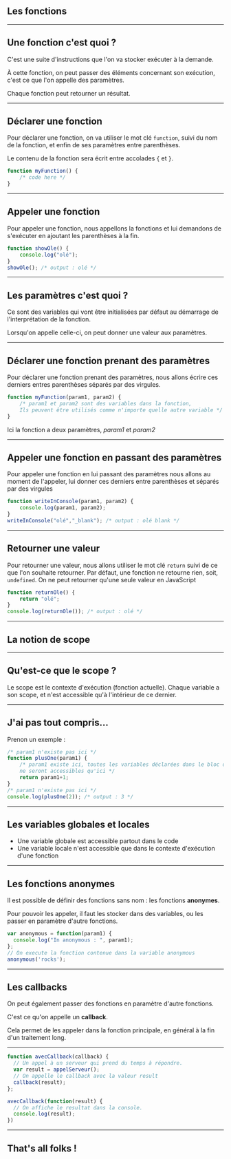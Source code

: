 ## Les fonctions



---



## Une fonction c'est quoi ?
C'est une suite d'instructions que l'on va stocker exécuter à la demande.

À cette fonction, on peut passer des éléments concernant son exécution, c'est ce que l'on appelle des paramètres.

Chaque fonction peut retourner un résultat.



---



## Déclarer une fonction
Pour déclarer une fonction, on va utiliser le mot clé `function`, suivi du nom de la fonction, et enfin de ses paramètres entre parenthèses.

Le contenu de la fonction sera écrit entre accolades `{` et `}`.

```js
function myFunction() {
    /* code here */
}
```


***


## Appeler une fonction
Pour appeler une fonction, nous appellons la fonctions et lui demandons de s'exécuter en ajoutant les parenthèses à la fin.

```js
function showOle() {
    console.log("olé");
}
showOle(); /* output : olé */
```



---



## Les paramètres c'est quoi ?
Ce sont des variables qui vont être initialisées par défaut au démarrage de l'interprétation de la fonction.

Lorsqu'on appelle celle-ci, on peut donner une valeur aux paramètres.


***


## Déclarer une fonction prenant des paramètres
Pour déclarer une fonction prenant des paramètres, nous allons écrire ces derniers entres parenthèses séparés par des virgules.

```js
function myFunction(param1, param2) {
    /* param1 et param2 sont des variables dans la fonction,
    Ils peuvent être utilisés comme n'importe quelle autre variable */
}
```
Ici la fonction a deux paramètres, _param1_ et _param2_


***


## Appeler une fonction en passant des paramètres
Pour appeler une fonction en lui passant des paramètres nous allons au moment de l'appeler, lui donner ces derniers entre parenthèses et séparés par des virgules

```js
function writeInConsole(param1, param2) {
    console.log(param1, param2);
}
writeInConsole("olé","_blank"); /* output : olé blank */
```



---



## Retourner une valeur
Pour retourner une valeur, nous allons utiliser le mot clé `return` suivi de ce que l'on souhaite retourner. Par défaut, une fonction ne retourne rien, soit, `undefined`. On ne peut retourner qu'une seule valeur en JavaScript

```js
function returnOle() {
    return "olé";
}
console.log(returnOle()); /* output : olé */
```



---



## La notion de scope


***


## Qu'est-ce que le scope ?
Le scope est le contexte d'exécution (fonction actuelle). Chaque variable a son scope, et n'est accessible qu'à l'intérieur de ce dernier.


***


## J'ai pas tout compris...
Prenon un exemple :

```js
/* param1 n'existe pas ici */
function plusOne(param1) {
    /* param1 existe ici, toutes les variables déclarées dans le bloc de la fonction
    ne seront accessibles qu'ici */
    return param1+1;
}
/* param1 n'existe pas ici */
console.log(plusOne(2)); /* output : 3 */
```


***


## Les variables globales et locales
* Une variable globale est accessible partout dans le code
* Une variable locale n'est accessible que dans le contexte d'exécution d'une fonction



---



## Les fonctions anonymes

Il est possible de définir des fonctions sans nom : les fonctions **anonymes**.

Pour pouvoir les appeler, il faut les stocker dans des variables, ou les passer en paramètre d'autre fonctions.

```js
var anonymous = function(param1) {
  console.log("In anonymous : ", param1);
};
// On execute la fonction contenue dans la variable anonymous
anonymous('rocks');
```



---



## Les callbacks

On peut également passer des fonctions en paramètre d'autre fonctions.

C'est ce qu'on appelle un **callback**.

Cela permet de les appeler dans la fonction principale, en général à la fin d'un traitement long.


***


```js
function avecCallback(callback) {
  // Un appel à un serveur qui prend du temps à répondre.
  var result = appelServeur();
  // On appelle le callback avec la valeur result
  callback(result);
};

avecCallback(function(result) {
  // On affiche le resultat dans la console.
  console.log(result);
})
```



---



## That's all folks !
